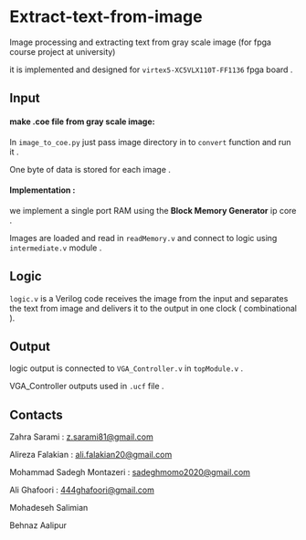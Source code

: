 # Extract-text-from-image
Image processing and extracting text from gray scale image (for fpga course project at university)

it is implemented and designed for `virtex5-XC5VLX110T-FF1136` fpga board .

## Input
#### make .coe file from gray scale image:
In `image_to_coe.py` just pass image directory in to `convert` function and run it .

One byte of data is stored for each image .
#### Implementation :
we implement a single port RAM using the **Block Memory Generator** ip core . 

Images are loaded and read in `readMemory.v` and connect to logic using `intermediate.v` module . 

## Logic
`logic.v` is a Verilog code receives the image from the input and separates the text from image and delivers it to the output in one clock ( combinational ).

## Output
logic output is connected to `VGA_Controller.v` in `topModule.v` . 

VGA_Controller outputs used in `.ucf` file .
## Contacts
Zahra Sarami : z.sarami81@gmail.com

Alireza Falakian : ali.falakian20@gmail.com

Mohammad Sadegh Montazeri : sadeghmomo2020@gmail.com

Ali Ghafoori : 444ghafoori@gmail.com

Mohadeseh Salimian

Behnaz Aalipur
